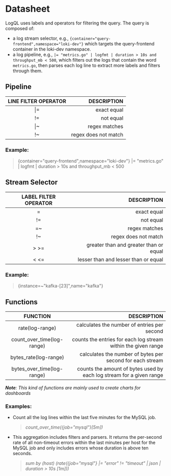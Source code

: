 # Datasheet

LogQL uses labels and operators for filtering the query. The query is composed of:
- a log stream selector, e.g., `{container="query-frontend",namespace="loki-dev"}` which targets the query-frontend container in the loki-dev namespace.
- a log pipeline, e.g., `|= "metrics.go" | logfmt | duration > 10s and throughput_mb < 500`, which filters out the logs that contain the word `metrics.go`, then parses each log line to extract more labels and filters through them.

## Pipeline

|  LINE FILTER OPERATOR | DESCRIPTION  | 
|:---:|---:|
| \|=  | exact equal  |
|  != |  not  equal|
|  \|~ | regex matches  |
|  !~ | regex does not match  |

### Example:
> {container="query-frontend",namespace="loki-dev"} |= "metrics.go" | logfmt | duration > 10s and throughput_mb < 500

## Stream Selector

| LABEL FILTER OPERATOR|  DESCRIPTION|
|:---:|---:|
|  = |  exact equal |
|  != |  not  equal |
|  =~ |  regex matches |
|  !~ |   regex does not match|
|  > >= |  greater than and greater than or equal |
|  < <= |  lesser than and lesser than or equal |

### Example:
> {instance=~"kafka-[23]",name="kafka"}
## Functions

|FUNCTION|DESCRIPTION|
|:---:|---:|
|rate(log-range)| calculates the number of entries per second|
|count_over_time(log-range)| counts the entries for each log stream within the given range|
|bytes_rate(log-range)|calculates the number of bytes per second for each stream|
|bytes_over_time(log-range)|counts the amount of bytes used by each log stream for a given range|

***Note**: This kind of functions are mainly used to create charts for dashboards*
 
 ### Examples:
- Count all the log lines within the last five minutes for the MySQL job. 
  > *count_over_time({job="mysql"}[5m])*
 
- This aggregation includes filters and parsers. It returns the per-second rate of all non-timeout errors within the last minutes per host for the MySQL job and only includes errors whose duration is above ten seconds.
  > *sum by (host) (rate({job="mysql"} |= "error" != "timeout" | json | duration > 10s [1m]))*
